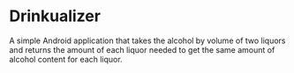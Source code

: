 # Drinkualizer
A simple Android application that takes the alcohol by volume of two liquors and returns the amount of each liquor needed to get
the same amount of alcohol content for each liquor.
